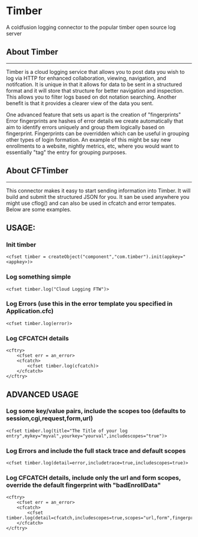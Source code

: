# Timber

A coldfusion logging connector to the popular timber open source log server

## About Timber
------------------------
Timber is a cloud logging service that allows you to post data you wish to log via HTTP for enhanced collaboration, viewing, navigation, and notifcation.  It is unique in that it allows for data to be sent in a structured format and it will store that structure for better navigation and inspection.  This allows you to filter logs based on dot notation searching.  Another benefit is that it provides a clearer view of the data you sent.

One advanced feature that sets us apart is the creation of "fingerprints"  Error fingerprints are hashes of error details we create automatically that aim to identify errors uniquely and group them logically based on fingerprint.  Fingerprints can be overridden which can be useful in grouping other types of login formation.  An example of this might be say new enrollments to a website, nightly metrics, etc, where you would want to essentially "tag" the entry for grouping purposes.

## About CFTimber
-------------------------
This connector makes it easy to start sending information into Timber.  It will build and submit the structured JSON for you.  It san be used anywhere you might use cflog() and can also be used in cfcatch and error tempates.  Below are some examples.

## USAGE:

### Init timber
	
	<cfset timber = createObject("component","com.timber").init(appkey="<appkey>)>

### Log something simple

	<cfset timber.log("Cloud Logging FTW")>

### Log Errors (use this in the error template you specified in Application.cfc)

	<cfset timber.log(error)>

### Log CFCATCH details
	<cftry>
		<cfset err = an_error>
		<cfcatch>
			<cfset timber.log(cfcatch)>
		</cfcatch>
	</cftry>

## ADVANCED USAGE

### Log some key/value pairs, include the scopes too (defaults to session,cgi,request,form,url)
	<cfset timber.log(title="The Title of your log entry",mykey="myval",yourkey="yourval",includescopes="true")>

### Log Errors and include the full stack trace and default scopes
	<cfset timber.log(detail=error,includetrace=true,includescopes=true)>

### Log CFCATCH details, include only the url and form scopes, override the default fingerprint with "badEnrollData"
	<cftry>
		<cfset err = an_error>
		<cfcatch>
			<cfset timber.log(detail=cfcatch,includescopes=true,scopes="url,form",fingerprint="badEnrollData")>
		</cfcatch>
	</cftry>

